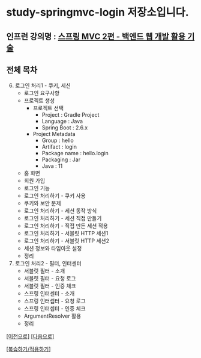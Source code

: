 # study-springmvc-login 저장소입니다.

## 인프런 강의명 : [스프링 MVC 2편 - 백엔드 웹 개발 활용 기술](https://www.inflearn.com/course/%EC%8A%A4%ED%94%84%EB%A7%81-mvc-2)

## 전체 목차
6. 로그인 처리1 - 쿠키, 세션
    - 로그인 요구사항
    - 프로젝트 생성
        - 프로젝트 선택
            - Project : Gradle Project
            - Language : Java
            - Spring Boot : 2.6.x
        - Project Metadata
            - Group : hello
            - Artifact : login
            - Package name : hello.login
            - Packaging : Jar
            - Java : 11
    - 홈 화면
    - 회원 가입
    - 로그인 기능
    - 로그인 처리하기 - 쿠키 사용
    - 쿠키와 보안 문제
    - 로그인 처리하기 - 세션 동작 방식
    - 로그인 처리하기 - 세션 직접 만들기
    - 로그인 처리하기 - 직접 만든 세션 적용
    - 로그인 처리하기 - 서블릿 HTTP 세션1
    - 로그인 처리하기 - 서블릿 HTTP 세션2
    - 세션 정보와 타임아웃 설정
    - 정리
7. 로그인 처리2 - 필터, 인터센터
    - 서블릿 필터 - 소개
    - 서블릿 필터 - 요청 로그
    - 서블릿 필터 - 인증 체크
    - 스프링 인터센터 - 소개
    - 스프링 인터셉터 - 요청 로그
    - 스프링 인터셉터 - 인증 체크
    - ArgumentResolver 활용
    - 정리

[[이전으로]](https://github.com/heechul90/study-springmvc-validation) [[다음으로]](https://github.com/heechul90/study-springmvc-exception)

[[복습하기/적용하기]](https://github.com/heechul90/project-hellcoding)
